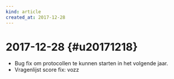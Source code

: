 ```yaml
---
kind: article
created_at: 2017-12-28
---
```


# 2017-12-28 {#u20171218}

* Bug fix om protocollen te kunnen starten in het volgende jaar.
* Vragenlijst score fix: vozz

